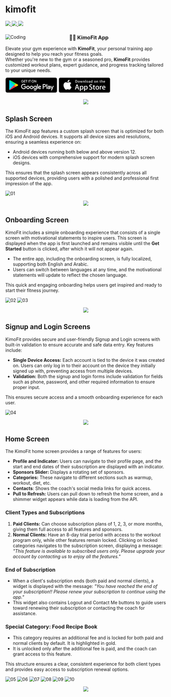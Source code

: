 # kimofit

<div align="start">
     <a href="https://api.visitorbadge.io/api/visitors?path=kimofit-README.md&label=People%20who%20visited%20this%20page&countColor=%23263759" target="_blank">
        <img src="https://api.visitorbadge.io/api/visitors?path=kimofit-README.md&label=People%20who%20visited%20this%20page&countColor=%23263759" target="_blank" />
    </a>
    <a href="https://www.linkedin.com/in/jemy25/" target="_blank">
        <img src="https://img.shields.io/badge/LinkedIn-0077B5?style=for-the-badge&logo=linkedin&logoColor=white" target="_blank" />
    </a>
  <a href="mailto:t.jemy25@gmail.com">
    <img src="https://img.shields.io/badge/Gmail-333333?style=for-the-badge&logo=gmail&logoColor=red" />
  </a>
</div>

<div>
 <img align="left" alt="Coding" width="200" src="https://play-lh.googleusercontent.com/FOIdCdskmCgfBA0dpZ7grZD0_AnVP0cU8GCy5XYwYx_QZQA3Zo3d4RgAqm6pd19_kV0=w240-h480-rw">
 
 ### 🏋️‍♂️ **KimoFit App** 
 
 Elevate your gym experience with **KimoFit**, your personal training app designed to help you reach your fitness goals.<br>
 Whether you're new to the gym or a seasoned pro, **KimoFit** provides customized workout plans, expert guidance, and progress tracking tailored to your unique needs.



 
 <div>
 <a href='https://play.google.com/store/apps/details?id=com.kimofit.app'><img alt='Get it on Google Play' src='../assets/stores/google_play.png' height='48px'/></a>
 <a href='https://apps.apple.com/us/app/kimofit/id6642661811?platform=iphone'><img alt='Get it on the App Store' src='../assets/stores/app_store.png' height='48px'/></a>
 </div>
 
</div>

<br>
<div align="center">
    <img src="https://user-images.githubusercontent.com/73097560/115834477-dbab4500-a447-11eb-908a-139a6edaec5c.gif" />
</div>


## Splash Screen

The KimoFit app features a custom splash screen that is optimized for both iOS and Android devices. It supports all device sizes and resolutions, ensuring a seamless experience on:
- Android devices running both below and above version 12.
- iOS devices with comprehensive support for modern splash screen designs.
  
This ensures that the splash screen appears consistently across all supported devices, providing users with a polished and professional first impression of the app.

![01](https://github.com/user-attachments/assets/184d76a3-5557-4544-9247-ec2270edec24)

<div align="center">
    <img src="https://user-images.githubusercontent.com/73097560/115834477-dbab4500-a447-11eb-908a-139a6edaec5c.gif" />
</div>

## Onboarding Screen

KimoFit includes a simple onboarding experience that consists of a single screen with motivational statements to inspire users. This screen is displayed when the app is first launched and remains visible until the **Get Started** button is clicked, after which it will not appear again.


- The entire app, including the onboarding screen, is fully localized, supporting both English and Arabic.
- Users can switch between languages at any time, and the motivational statements will update to reflect the chosen language.
  
This quick and engaging onboarding helps users get inspired and ready to start their fitness journey.

![02](https://github.com/user-attachments/assets/3abf8a8b-98c5-4398-abac-dded0b82358e)
![03](https://github.com/user-attachments/assets/20b9b831-6c67-446c-82b6-5d1ce353df83)


<div align="center">
    <img src="https://user-images.githubusercontent.com/73097560/115834477-dbab4500-a447-11eb-908a-139a6edaec5c.gif" />
</div>

## Signup and Login Screens

KimoFit provides secure and user-friendly Signup and Login screens with built-in validation to ensure accurate and safe data entry. Key features include:



- **Single Device Access:** Each account is tied to the device it was created on. Users can only log in to their account on the device they initially signed up with, preventing access from multiple devices.
- **Validation:** Both the signup and login forms include validation for fields such as phone, password, and other required information to ensure proper input.

  
This ensures secure access and a smooth onboarding experience for each user.

![04](https://github.com/user-attachments/assets/294d16ac-d25d-47ac-a0d7-bb843ffe9bf1)

<div align="center">
    <img src="https://user-images.githubusercontent.com/73097560/115834477-dbab4500-a447-11eb-908a-139a6edaec5c.gif" />
</div>

## Home Screen

The KimoFit home screen provides a range of features for users:

- **Profile and Indicator:** Users can navigate to their profile page, and the start and end dates of their subscription are displayed with an indicator.
- **Sponsors Slider:** Displays a rotating set of sponsors.
- **Categories:** These navigate to different sections such as warmup, workout, diet, etc.
- **Contacts**: Shows the coach's social media links for quick access.
- **Pull to Refresh:** Users can pull down to refresh the home screen, and a shimmer widget appears while data is loading from the API.

### Client Types and Subscriptions
1.  **Paid Clients:** Can choose subscription plans of 1, 2, 3, or more months, giving them full access to all features and sponsors.
2. **Normal Clients:** Have an 8-day trial period with access to the workout program only, while other features remain locked. Clicking on locked categories navigates to the subscription screen, displaying a message: _"This feature is available to subscribed users only. Please upgrade your account by contacting us to enjoy all the features."_

### End of Subscription
- When a client's subscription ends (both paid and normal clients), a widget is displayed with the message: _"You have reached the end of your subscription!! Please renew your subscription to continue using the app."_
- This widget also contains Logout and Contact Me buttons to guide users toward renewing their subscription or contacting the coach for assistance.

### Special Category: Food Recipe Book
- This category requires an additional fee and is locked for both paid and normal clients by default. It is highlighted in gold.
- It is unlocked only after the additional fee is paid, and the coach can grant access to this feature.


This structure ensures a clear, consistent experience for both client types and provides easy access to subscription renewal options.

![05](https://github.com/user-attachments/assets/973e7c37-b0a8-46cb-8847-3cd66d40f5b7)
![06](https://github.com/user-attachments/assets/3c9db13f-5848-45b3-8264-ed3a6157dcd2)
![07](https://github.com/user-attachments/assets/8c5ed2cc-328b-40c7-a137-6de02fcebc0f)
![08](https://github.com/user-attachments/assets/20261628-02cd-4230-8c3d-29cbfb8545b5)
![09](https://github.com/user-attachments/assets/737eed5f-05fd-495c-99d4-6bea8c4367b5)
![10](https://github.com/user-attachments/assets/611185c3-9b96-4e46-bb0d-24abecab6246)






<div align="center">
    <img src="https://user-images.githubusercontent.com/73097560/115834477-dbab4500-a447-11eb-908a-139a6edaec5c.gif" />
</div>

